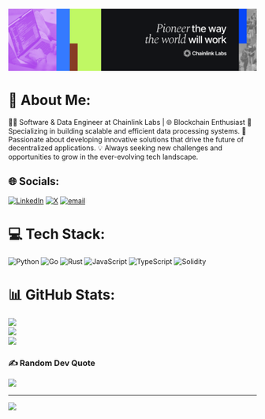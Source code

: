 ![alt text](banner.png)
# 💫 About Me:
👨‍💻 Software & Data Engineer at Chainlink Labs | 🌐 Blockchain Enthusiast
🔧 Specializing in building scalable and efficient data processing systems.
🚀 Passionate about developing innovative solutions that drive the future of decentralized applications.
💡 Always seeking new challenges and opportunities to grow in the ever-evolving tech landscape.


## 🌐 Socials:
[![LinkedIn](https://img.shields.io/badge/LinkedIn-%230077B5.svg?logo=linkedin&logoColor=white)](https://linkedin.com/in/kiryll-kuzniecow) [![X](https://img.shields.io/badge/X-black.svg?logo=X&logoColor=white)](https://x.com/@KirQz23)  [![email](https://img.shields.io/badge/Email-D14836?logo=gmail&logoColor=white)](mailto:kiryll.kuzniecow@gmail.com) 

# 💻 Tech Stack:
![Python](https://img.shields.io/badge/python-3670A0?style=for-the-badge&logo=python&logoColor=ffdd54) ![Go](https://img.shields.io/badge/go-%2300ADD8.svg?style=for-the-badge&logo=go&logoColor=white) ![Rust](https://img.shields.io/badge/rust-%23000000.svg?style=for-the-badge&logo=rust&logoColor=white) ![JavaScript](https://img.shields.io/badge/javascript-%23323330.svg?style=for-the-badge&logo=javascript&logoColor=%23F7DF1E) ![TypeScript](https://img.shields.io/badge/typescript-%23007ACC.svg?style=for-the-badge&logo=typescript&logoColor=white)  ![Solidity](https://img.shields.io/badge/Solidity-%23363636.svg?style=for-the-badge&logo=solidity&logoColor=white) 
# 📊 GitHub Stats:
![](https://github-readme-stats.vercel.app/api?username=kirqz23&theme=dark&hide_border=false&include_all_commits=true&count_private=true)<br/>
![](https://nirzak-streak-stats.vercel.app/?user=kirqz23&theme=dark&hide_border=false)<br/>
![](https://github-readme-stats.vercel.app/api/top-langs/?username=kirqz23&theme=dark&hide_border=false&include_all_commits=true&count_private=true&layout=compact)

### ✍️ Random Dev Quote
![](https://quotes-github-readme.vercel.app/api?type=horizontal&theme=radical)

---
[![](https://visitcount.itsvg.in/api?id=kirqz23&icon=0&color=0)](https://visitcount.itsvg.in)

<!-- Proudly created with GPRM ( https://gprm.itsvg.in ) -->
